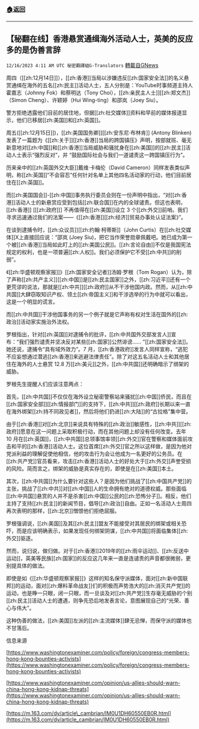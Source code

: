 ###  [:house:返回](README.md)
---


## 【秘翻在线】香港悬赏通缉海外活动人士，英美的反应多的是伪善言辞
`12/16/2023 4:11 AM UTC 秘密翻譯組G-Translators` [轉載自GNews](https://gnews.org/articles/2115812)

周四（[[zh:12月14日]]），[[zh:香港]]当局以涉嫌违反[[zh:国家安全法]]的名义悬赏通缉在海外的五名[[zh:民主]]活动人士，五人分别是：YouTube时事频道主持人霍嘉志（Johnny Fok）和蔡明达（Tony Choi），[[zh:亲民主人士]][[zh:郑文杰]]（Simon Cheng）、许颖婷（Hui Wing-ting）和邵岚（Joey Siu）。

警方拒绝透露他们目前的居住地，但据[[zh:社交媒体]]资料和早前的媒体报道显示，他们已移居[[zh:美国]]和[[zh:英国]]。

周五([[zh:12月15日]])，[[zh:美国国务卿]][[zh:安东尼·布林肯]] (Antony Blinken)发表了一篇题为《[[zh:关于]][[zh:香港]]当局的跨国镇压》声明，按部就班、毫无新意地对[[zh:中国]]和[[zh:香港]]当局威胁和骚扰身在[[zh:美国]]的[[zh:民主]]活动人士表示“强烈反对”，并 “鼓励国际社会与我们一道谴责这一跨国镇压行为”。

历来亲中的[[zh:英国外交大臣]]戴维·卡梅伦（David Cameron）同样发表类似声明，称[[zh:英国]]“不会容忍”任何针对名单上其他四名活动家的行动，他们目前居住在[[zh:英国]]。

而[[zh:美国国会]]\-[[zh:中国]]事务执行委员会则在一份声明中指出，“对[[zh:香港]]活动人士的新悬赏应受到包括[[zh:联合国]]在内的全球谴责。但这也表明，[[zh:香港]] \[[[zh:政府]]\] 不再值得在[[zh:美国]]设立 3 个[[zh:外交]]前哨。我们寻求迅速通过我们的法案——《[[zh:香港]][[zh:经济]]贸易办事处认证法案》”。

在谈到逮捕令时，[[zh:众议员]][[zh:约翰·柯蒂斯]]（John Curtis）在[[zh:社交媒体]]X上直接回应说：“邵岚 (Joey Siu)，把它当作荣誉勋章佩戴吧。她已成为第一个被[[zh:香港]]当局如此盯上的[[zh:美国公民]]。[[zh:言论自由]]不仅是我国宪法规定的权利，也是一项普遍[[zh:人权]]。我们必须保护它不受[[zh:中共]]的削弱”。

《[[zh:华盛顿观察家报]]》[[zh:国家安全记者]]汤姆·罗根（Tom Rogan）认为，除了声称[[zh:共产主义]][[zh:中国]]是[[zh:民主国家]]之外，[[zh:习近平]]还有一个更荒谬的说法，那就是[[zh:中共]][[zh:政府]]从不干涉他国内政。然而，从[[zh:中共国]]大肆窃取知识产权、领土[[zh:帝国主义]]和干涉选举的行为中就可以看出，这是一个明显的谎言。

而[[zh:中共国]]干涉他国事务的另一个例子就是它声称有权对生活在国外的[[zh:政治]]活动家实施治外法权。

罗根指出，针对[[zh:英国]]对逮捕令的批评，[[zh:中共国外交部发言人]]宣布：“我们强烈谴责并坚决反对某些[[zh:国家]]公然诽谤...... ”[[zh:国家安全法]]。她还说，逮捕令“具有域外效力”。7 月，[[zh:香港政府]]发言人同样宣称，“逃犯不应妄想通过潜逃[[zh:香港]]来逃避法律责任”。除了对这五名活动人士和其他居住在海外的人士悬赏 12.8 万[[zh:美元]]之外，[[zh:中共国]]还明确暗示了绑架的威胁。

罗根先生提醒人们应该注意两点：

首先，[[zh:中共国]]不仅仅在海外设立秘密警察站来骚扰[[zh:中国]]侨民，而且在[[zh:国家安全部]][[zh:情报部门]]的支持下，[[zh:中共]][[zh:政府]]长期以来一直在海外绑架[[zh:持不同政见者]]，然后将他们扔进[[zh:大陆]]的“古拉格”集中营。

由于[[zh:香港]]对[[zh:北京]]来说具有特殊的[[zh:政治]]敏感性，[[zh:中共]][[zh:政府]]愿意在这一问题上采取积极行动，而在其他问题上却没有任何改变。去年 10 月在[[zh:英国]]，[[zh:中共国]]总领事馆率领[[zh:外交]]官在警察和媒体面前攻击和平的[[zh:香港]]活动人士。这位首席[[zh:外交]]官之所以这样做，是因为他对党派利益的理解促使他相信，他的攻击行为会让他成为一名更好的公务员。在[[zh:共产党]]官员看来，攻击[[zh:香港]]活动人士的好处大于[[zh:外交]]声誉受损的风险。简而言之，绑架的威胁是真实存在的，即使是在[[zh:美国]]本土。

其次，[[zh:中共国]]为什么要针对这些人？是因为他们挑战了[[zh:中国共产党]]的主张，挑战了[[zh:中共]]对[[zh:中国]]人的生命拥有绝对的道德权威。那些面临[[zh:中共国]]悬赏的人并不是杀害[[zh:中国]]公民的[[zh:恐怖分子]]。相反，他们主持了支持[[zh:民主]]的新闻节目，倡导[[zh:政治]]自由。正如一名活动人士周四再次表明的那样，[[zh:北京]]憎恨他们拒绝屈服。

罗根强调说，[[zh:美国]]及其[[zh:民主]]盟友不能接受对其居民的绑架或相关恐吓，而是应该明确表示，如果发现任何绑架阴谋，[[zh:中共国]]将面临集体[[zh:外交]]驱逐。

然而，说归说，做归做。对于[[zh:香港]]2019年的[[zh:雨伞运动]]、[[zh:反送中运动]]，英美等民族[[zh:国家]]的反应这几年来一直是连谴责的声音都很微弱，更别提具体的做法。

即使是如《[[zh:华盛顿观察家报]]》这样的知名保守派媒体，面对[[zh:新中国联邦]]的运动，面对[[zh:爆料革命战友]]们的积极而声势浩大的[[zh:消灭共产党]]的运动，也是睁一只眼，闭一只眼，而一旦谈及对[[zh:共产党]]生存毫无威胁的个别[[zh:民主]]活动人士的遭遇，则争先恐后地发表言论，意图展现自己的“光荣、善心与伟大”。

这种伪善的做法，[[zh:美国]]左派的[[zh:主流媒体]]肆无忌惮，而保守派的媒体也不甘落后。

信息来源

[https://www.washingtonexaminer.com/policy/foreign/congress-members-hong-kong-bounties-activists](https://www.washingtonexaminer.com/policy/foreign/congress-members-hong-kong-bounties-activists)

[https://www.washingtonexaminer.com/opinion/us-allies-should-warn-china-hong-kong-kidnap-threats](https://www.washingtonexaminer.com/opinion/us-allies-should-warn-china-hong-kong-kidnap-threats)

[https://m.163.com/dy/article\_cambrian/IM0U1DH60550EB0R.html](https://m.163.com/dy/article_cambrian/IM0U1DH60550EB0R.html)
